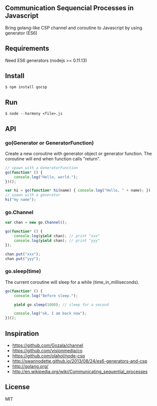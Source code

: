 ## Communication Sequencial Processes in Javascript

Bring golang-like CSP channel and coroutine to Javascript by using generator (ES6)

## Requirements

Need ES6 generators (nodejs >= 0.11.13)

## Install

    $ npm install gocsp

## Run

    $ node --harmony <file>.js

## API

### go(Generator or GeneratorFunction)

Create a new coroutine with generator object or generator function. The coroutine will end when function calls "return".

```js
// spawn with a GeneratorFunction
go(function* () {
    console.log("Hello, world.");
})();

var hi = go(function* hi(name) { console.log("Hello, " + name); })
// spawn with a generator
hi("my name");
```

### go.Channel

```js
var chan = new go.Channel();

go(function* () {
    console.log(yield chan); // print "xxx"
    console.log(yield chan); // print "yyy"
});

chan.put("xxx");
chan.put("yyy");
```

### go.sleep(time)

The current coroutine will sleep for a while (time_in_milliseconds).

```js
go(function* () {
    console.log("Before sleep.");

    yield go.sleep(1000); // sleep for a second

    console.log("ok, I am back now");
})();
```

## Inspiration

* https://github.com/Gozala/channel
* https://github.com/visionmedia/co
* https://github.com/olahol/node-csp
* http://swannodette.github.io/2013/08/24/es6-generators-and-csp
* http://golang.org/
* http://en.wikipedia.org/wiki/Communicating_sequential_processes

## License

MIT
